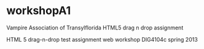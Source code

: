 workshopA1
==========

Vampire Association of Transylflorida HTML5 drag n drop assignment

HTML 5 drag-n-drop test assignment
web workshop DIG4104c spring 2013
